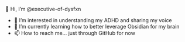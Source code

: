 👋 Hi, I’m @executive-of-dysfxn

- 🧠 I’m interested in understanding my ADHD and sharing my voice
- 🌱 I’m currently learning how to better leverage Obsidian for my brain
- 📫 How to reach me... just through GitHub for now

<!---
executive-of-dysfxn/executive-of-dysfxn is a ✨ special ✨ repository because its `README.md` (this file) appears on your GitHub profile.
You can click the Preview link to take a look at your changes.
--->
